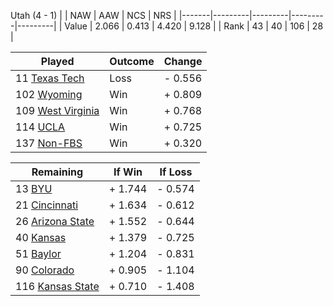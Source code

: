 Utah (4 - 1)
|       |   NAW   |   AAW   |   NCS   |   NRS   |
|-------|---------|---------|---------|---------|
| Value |   2.066 |   0.413 |   4.420 |   9.128 |
| Rank  |      43 |      40 |     106 |      28 |

| Played                    | Outcome    |  Change  |
|---------------------------|------------|----------|
|  11 [Texas Tech            ](TexasTech.md)| Loss       | -  0.556 |
| 102 [Wyoming               ](Wyoming.md)| Win        | +  0.809 |
| 109 [West Virginia         ](WestVirginia.md)| Win        | +  0.768 |
| 114 [UCLA                  ](UCLA.md)| Win        | +  0.725 |
| 137 [Non-FBS               ](NonFBS.md)| Win        | +  0.320 |

| Remaining                 |  If Win  |  If Loss |
|---------------------------|----------|----------|
|  13 [BYU                   ](BYU.md)| +  1.744 | -  0.574 |
|  21 [Cincinnati            ](Cincinnati.md)| +  1.634 | -  0.612 |
|  26 [Arizona State         ](ArizonaState.md)| +  1.552 | -  0.644 |
|  40 [Kansas                ](Kansas.md)| +  1.379 | -  0.725 |
|  51 [Baylor                ](Baylor.md)| +  1.204 | -  0.831 |
|  90 [Colorado              ](Colorado.md)| +  0.905 | -  1.104 |
| 116 [Kansas State          ](KansasState.md)| +  0.710 | -  1.408 |

